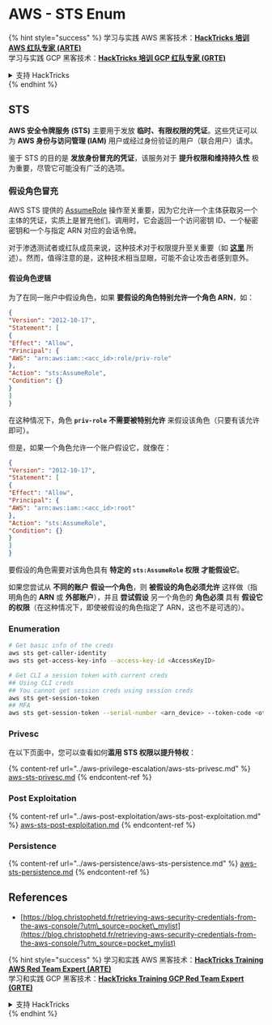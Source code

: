 # AWS - STS Enum

{% hint style="success" %}
学习与实践 AWS 黑客技术：<img src="../../../.gitbook/assets/image (1) (1) (1).png" alt="" data-size="line">[**HackTricks 培训 AWS 红队专家 (ARTE)**](https://training.hacktricks.xyz/courses/arte)<img src="../../../.gitbook/assets/image (1) (1) (1).png" alt="" data-size="line">\
学习与实践 GCP 黑客技术：<img src="../../../.gitbook/assets/image (2).png" alt="" data-size="line">[**HackTricks 培训 GCP 红队专家 (GRTE)**<img src="../../../.gitbook/assets/image (2).png" alt="" data-size="line">](https://training.hacktricks.xyz/courses/grte)

<details>

<summary>支持 HackTricks</summary>

* 查看 [**订阅计划**](https://github.com/sponsors/carlospolop)!
* **加入** 💬 [**Discord 群组**](https://discord.gg/hRep4RUj7f) 或 [**Telegram 群组**](https://t.me/peass) 或 **在** **Twitter** 🐦 [**@hacktricks\_live**](https://twitter.com/hacktricks_live)** 上关注我们。**
* **通过向** [**HackTricks**](https://github.com/carlospolop/hacktricks) 和 [**HackTricks Cloud**](https://github.com/carlospolop/hacktricks-cloud) GitHub 仓库提交 PR 分享黑客技巧。

</details>
{% endhint %}

## STS

**AWS 安全令牌服务 (STS)** 主要用于发放 **临时、有限权限的凭证**。这些凭证可以为 **AWS 身份与访问管理 (IAM)** 用户或经过身份验证的用户（联合用户）请求。

鉴于 STS 的目的是 **发放身份冒充的凭证**，该服务对于 **提升权限和维持持久性** 极为重要，尽管它可能没有广泛的选项。

### 假设角色冒充

AWS STS 提供的 [AssumeRole](https://docs.aws.amazon.com/STS/latest/APIReference/API_AssumeRole.html) 操作至关重要，因为它允许一个主体获取另一个主体的凭证，实质上是冒充他们。调用时，它会返回一个访问密钥 ID、一个秘密密钥和一个与指定 ARN 对应的会话令牌。

对于渗透测试者或红队成员来说，这种技术对于权限提升至关重要（如 [**这里**](../aws-privilege-escalation/aws-sts-privesc.md#sts-assumerole) 所述）。然而，值得注意的是，这种技术相当显眼，可能不会让攻击者感到意外。

#### 假设角色逻辑

为了在同一账户中假设角色，如果 **要假设的角色特别允许一个角色 ARN**，如：
```json
{
"Version": "2012-10-17",
"Statement": [
{
"Effect": "Allow",
"Principal": {
"AWS": "arn:aws:iam::<acc_id>:role/priv-role"
},
"Action": "sts:AssumeRole",
"Condition": {}
}
]
}
```
在这种情况下，角色 **`priv-role`** **不需要被特别允许** 来假设该角色（只要有该允许即可）。

但是，如果一个角色允许一个账户假设它，就像在：
```json
{
"Version": "2012-10-17",
"Statement": [
{
"Effect": "Allow",
"Principal": {
"AWS": "arn:aws:iam::<acc_id>:root"
},
"Action": "sts:AssumeRole",
"Condition": {}
}
]
}
```
要假设的角色需要对该角色具有 **特定的 `sts:AssumeRole` 权限** **才能假设它**。

如果您尝试从 **不同的账户** **假设一个角色**，则 **被假设的角色必须允许** 这样做（指明角色的 **ARN** 或 **外部账户**），并且 **尝试假设** 另一个角色的 **角色必须** 具有 **假设它的权限**（在这种情况下，即使被假设的角色指定了 ARN，这也不是可选的）。

### Enumeration
```bash
# Get basic info of the creds
aws sts get-caller-identity
aws sts get-access-key-info --access-key-id <AccessKeyID>

# Get CLI a session token with current creds
## Using CLI creds
## You cannot get session creds using session creds
aws sts get-session-token
## MFA
aws sts get-session-token --serial-number <arn_device> --token-code <otp_code>
```
### Privesc

在以下页面中，您可以查看如何**滥用 STS 权限以提升特权**：

{% content-ref url="../aws-privilege-escalation/aws-sts-privesc.md" %}
[aws-sts-privesc.md](../aws-privilege-escalation/aws-sts-privesc.md)
{% endcontent-ref %}

### Post Exploitation

{% content-ref url="../aws-post-exploitation/aws-sts-post-exploitation.md" %}
[aws-sts-post-exploitation.md](../aws-post-exploitation/aws-sts-post-exploitation.md)
{% endcontent-ref %}

### Persistence

{% content-ref url="../aws-persistence/aws-sts-persistence.md" %}
[aws-sts-persistence.md](../aws-persistence/aws-sts-persistence.md)
{% endcontent-ref %}

## References

* [https://blog.christophetd.fr/retrieving-aws-security-credentials-from-the-aws-console/?utm\_source=pocket\_mylist](https://blog.christophetd.fr/retrieving-aws-security-credentials-from-the-aws-console/?utm_source=pocket_mylist)

{% hint style="success" %}
学习和实践 AWS 黑客技术：<img src="../../../.gitbook/assets/image (1) (1) (1).png" alt="" data-size="line">[**HackTricks Training AWS Red Team Expert (ARTE)**](https://training.hacktricks.xyz/courses/arte)<img src="../../../.gitbook/assets/image (1) (1) (1).png" alt="" data-size="line">\
学习和实践 GCP 黑客技术：<img src="../../../.gitbook/assets/image (2).png" alt="" data-size="line">[**HackTricks Training GCP Red Team Expert (GRTE)**<img src="../../../.gitbook/assets/image (2).png" alt="" data-size="line">](https://training.hacktricks.xyz/courses/grte)

<details>

<summary>支持 HackTricks</summary>

* 查看 [**订阅计划**](https://github.com/sponsors/carlospolop)!
* **加入** 💬 [**Discord 群组**](https://discord.gg/hRep4RUj7f) 或 [**Telegram 群组**](https://t.me/peass) 或 **在 Twitter 上关注** 🐦 [**@hacktricks\_live**](https://twitter.com/hacktricks_live)**.**
* **通过向** [**HackTricks**](https://github.com/carlospolop/hacktricks) 和 [**HackTricks Cloud**](https://github.com/carlospolop/hacktricks-cloud) GitHub 仓库提交 PR 来分享黑客技巧。

</details>
{% endhint %}
